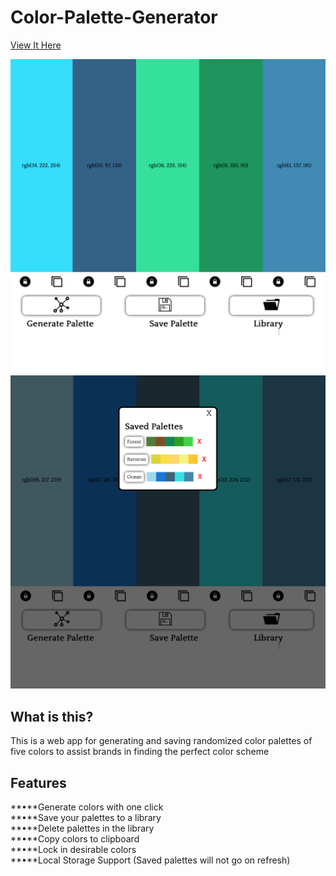 # Color-Palette-Generator

[View It Here](https://salarc123.github.io/Color-Palette-Generator/)

![Example Image](./Images/example.png)
![Example Image 2](./Images/example2.png)

## What is this?
This is a web app for generating and saving randomized color palettes of five colors to assist brands in finding the perfect color scheme

## Features 
**•**Generate colors with one click <br />
**•**Save your palettes to a library <br />
**•**Delete palettes in the library <br />
**•**Copy colors to clipboard <br />
**•**Lock in desirable colors <br />
**•**Local Storage Support (Saved palettes will not go on refresh)
